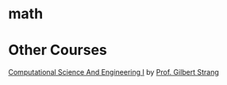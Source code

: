 # math

# Other Courses 
[Computational Science And Engineering I](https://ocw.mit.edu/courses/18-085-computational-science-and-engineering-i-fall-2008/) by [Prof. Gilbert Strang](https://math.mit.edu/~gs/)


